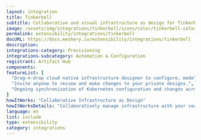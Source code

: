 ```yaml
---
layout: integration
title: Tinkerbell
subtitle: Collaborative and visual infrastructure as design for Tinkerbell
image: /assets/img/integrations/tinkerbell/icons/color/tinkerbell-color.svg
permalink: extensibility/integrations/tinkerbell
docURL: https://docs.meshery.io/extensibility/integrations/tinkerbell
description: 
integrations-category: Provisioning
integrations-subcategory: Automation & Configuration
registrant: Artifact Hub
components: 
featureList: [
  "Drag-n-drop cloud native infrastructure designer to configure, model, and deploy your workloads.",
  "Invite anyone to review and make changes to your private designs.",
  "Ongoing synchronization of Kubernetes configuration and changes across any number of clusters."
]
howItWorks: "Collaborative Infrastructure as Design"
howItWorksDetails: "Collaboratively manage infrastructure with your coworkers synchronously sharing the same designs."
language: en
list: include
type: extensibility
category: integrations
---
```

